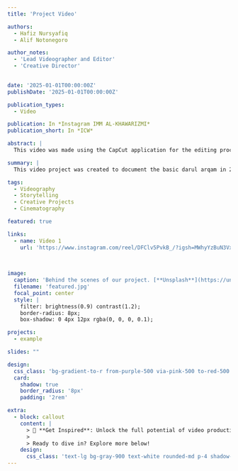 ```yaml
---
title: 'Project Video'

authors:
  - Hafiz Nursyafiq
  - Alif Notonegoro

author_notes:
  - 'Lead Videographer and Editor'
  - 'Creative Director'
  

date: '2025-01-01T00:00:00Z'
publishDate: '2025-01-01T00:00:00Z'

publication_types:
  - Video

publication: In *Instagram IMM AL-KHAWARIZMI*
publication_short: In *ICW*

abstract: |
  This video was made using the CapCut application for the editing process and the camera as the main tool for taking pictures. With the help of the CapCut application, I can compose, edit and add various creative effects to videos, so that the final result is more attractive and professional. The camera is used to capture important moments with good quality, which are then refined through the editing process in the application. The combination of the two allows for the creation of videos that are maximal in terms of visuals and concept.

summary: |
  This video project was created to document the basic darul arqam in 2025

tags:
  - Videography
  - Storytelling
  - Creative Projects
  - Cinematography

featured: true

links:
  - name: Video 1
    url: 'https://www.instagram.com/reel/DFClv5PvkB_/?igsh=MWhyYzBuN3Vxa2hxdQ=='
  

  
image:
  caption: 'Behind the scenes of our project. [**Unsplash**](https://unsplash.com/photos/pLCdAaMFLTE)'
  filename: 'featured.jpg'
  focal_point: center
  style: |
    filter: brightness(0.9) contrast(1.2);
    border-radius: 8px;
    box-shadow: 0 4px 12px rgba(0, 0, 0, 0.1);

projects:
  - example

slides: ""

design:
  css_class: 'bg-gradient-to-r from-purple-500 via-pink-500 to-red-500 text-white'
  card:
    shadow: true
    border_radius: '8px'
    padding: '2rem'

extra:
  - block: callout
    content: |
      > 🎥 **Get Inspired**: Unlock the full potential of video production and storytelling! This project serves as a stepping stone toward mastering the art of cinematic visuals.
      >
      > Ready to dive in? Explore more below!
    design:
      css_class: 'text-lg bg-gray-900 text-white rounded-md p-4 shadow-lg'
---
```

